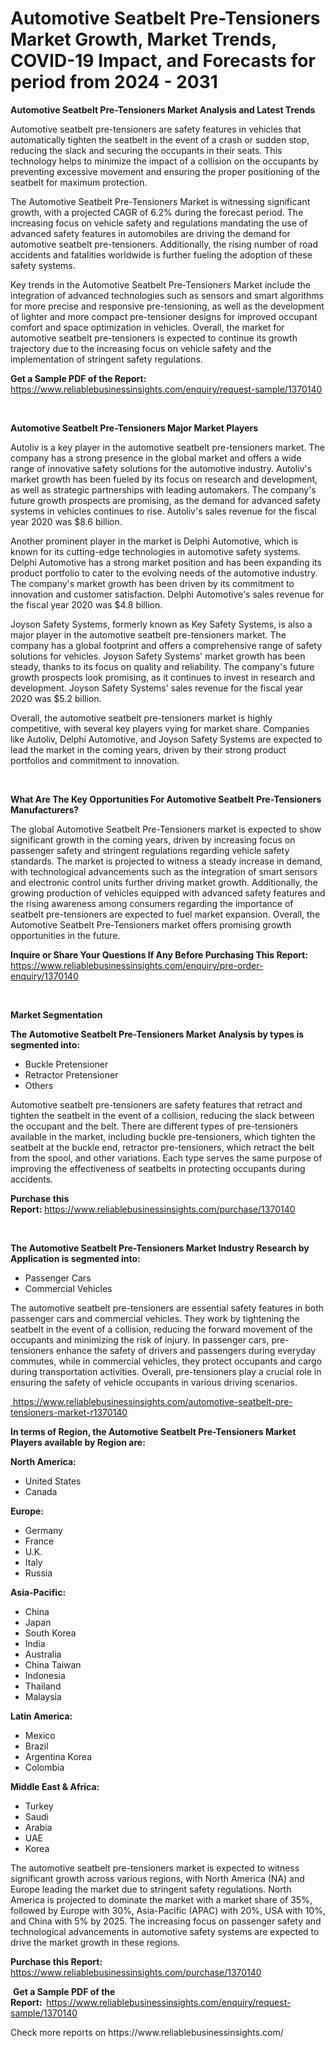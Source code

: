 <p><h1>Automotive Seatbelt Pre-Tensioners Market Growth, Market Trends, COVID-19 Impact, and Forecasts for period from 2024 - 2031</h1></p><p><strong>Automotive Seatbelt Pre-Tensioners Market Analysis and Latest Trends</strong></p>
<p><p>Automotive seatbelt pre-tensioners are safety features in vehicles that automatically tighten the seatbelt in the event of a crash or sudden stop, reducing the slack and securing the occupants in their seats. This technology helps to minimize the impact of a collision on the occupants by preventing excessive movement and ensuring the proper positioning of the seatbelt for maximum protection.</p><p>The Automotive Seatbelt Pre-Tensioners Market is witnessing significant growth, with a projected CAGR of 6.2% during the forecast period. The increasing focus on vehicle safety and regulations mandating the use of advanced safety features in automobiles are driving the demand for automotive seatbelt pre-tensioners. Additionally, the rising number of road accidents and fatalities worldwide is further fueling the adoption of these safety systems.</p><p>Key trends in the Automotive Seatbelt Pre-Tensioners Market include the integration of advanced technologies such as sensors and smart algorithms for more precise and responsive pre-tensioning, as well as the development of lighter and more compact pre-tensioner designs for improved occupant comfort and space optimization in vehicles. Overall, the market for automotive seatbelt pre-tensioners is expected to continue its growth trajectory due to the increasing focus on vehicle safety and the implementation of stringent safety regulations.</p></p>
<p><strong>Get a Sample PDF of the Report:&nbsp;</strong> <a href="https://www.reliablebusinessinsights.com/enquiry/request-sample/1370140">https://www.reliablebusinessinsights.com/enquiry/request-sample/1370140</a></p>
<p>&nbsp;</p>
<p><strong>Automotive Seatbelt Pre-Tensioners Major Market Players</strong></p>
<p><p>Autoliv is a key player in the automotive seatbelt pre-tensioners market. The company has a strong presence in the global market and offers a wide range of innovative safety solutions for the automotive industry. Autoliv's market growth has been fueled by its focus on research and development, as well as strategic partnerships with leading automakers. The company's future growth prospects are promising, as the demand for advanced safety systems in vehicles continues to rise. Autoliv's sales revenue for the fiscal year 2020 was $8.6 billion.</p><p>Another prominent player in the market is Delphi Automotive, which is known for its cutting-edge technologies in automotive safety systems. Delphi Automotive has a strong market position and has been expanding its product portfolio to cater to the evolving needs of the automotive industry. The company's market growth has been driven by its commitment to innovation and customer satisfaction. Delphi Automotive's sales revenue for the fiscal year 2020 was $4.8 billion.</p><p>Joyson Safety Systems, formerly known as Key Safety Systems, is also a major player in the automotive seatbelt pre-tensioners market. The company has a global footprint and offers a comprehensive range of safety solutions for vehicles. Joyson Safety Systems' market growth has been steady, thanks to its focus on quality and reliability. The company's future growth prospects look promising, as it continues to invest in research and development. Joyson Safety Systems' sales revenue for the fiscal year 2020 was $5.2 billion.</p><p>Overall, the automotive seatbelt pre-tensioners market is highly competitive, with several key players vying for market share. Companies like Autoliv, Delphi Automotive, and Joyson Safety Systems are expected to lead the market in the coming years, driven by their strong product portfolios and commitment to innovation.</p></p>
<p>&nbsp;</p>
<p><strong>What Are The Key Opportunities For Automotive Seatbelt Pre-Tensioners Manufacturers?</strong></p>
<p><p>The global Automotive Seatbelt Pre-Tensioners market is expected to show significant growth in the coming years, driven by increasing focus on passenger safety and stringent regulations regarding vehicle safety standards. The market is projected to witness a steady increase in demand, with technological advancements such as the integration of smart sensors and electronic control units further driving market growth. Additionally, the growing production of vehicles equipped with advanced safety features and the rising awareness among consumers regarding the importance of seatbelt pre-tensioners are expected to fuel market expansion. Overall, the Automotive Seatbelt Pre-Tensioners market offers promising growth opportunities in the future.</p></p>
<p><strong>Inquire or Share Your Questions If Any Before Purchasing This Report:</strong> <a href="https://www.reliablebusinessinsights.com/enquiry/pre-order-enquiry/1370140">https://www.reliablebusinessinsights.com/enquiry/pre-order-enquiry/1370140</a></p>
<p>&nbsp;</p>
<p><strong>Market Segmentation</strong></p>
<p><strong>The Automotive Seatbelt Pre-Tensioners Market Analysis by types is segmented into:</strong></p>
<p><ul><li>Buckle Pretensioner</li><li>Retractor Pretensioner</li><li>Others</li></ul></p>
<p><p>Automotive seatbelt pre-tensioners are safety features that retract and tighten the seatbelt in the event of a collision, reducing the slack between the occupant and the belt. There are different types of pre-tensioners available in the market, including buckle pre-tensioners, which tighten the seatbelt at the buckle end, retractor pre-tensioners, which retract the belt from the spool, and other variations. Each type serves the same purpose of improving the effectiveness of seatbelts in protecting occupants during accidents.</p></p>
<p><strong>Purchase this Report:&nbsp;</strong><a href="https://www.reliablebusinessinsights.com/purchase/1370140">https://www.reliablebusinessinsights.com/purchase/1370140</a></p>
<p>&nbsp;</p>
<p><strong>The Automotive Seatbelt Pre-Tensioners Market Industry Research by Application is segmented into:</strong></p>
<p><ul><li>Passenger Cars</li><li>Commercial Vehicles</li></ul></p>
<p><p>The automotive seatbelt pre-tensioners are essential safety features in both passenger cars and commercial vehicles. They work by tightening the seatbelt in the event of a collision, reducing the forward movement of the occupants and minimizing the risk of injury. In passenger cars, pre-tensioners enhance the safety of drivers and passengers during everyday commutes, while in commercial vehicles, they protect occupants and cargo during transportation activities. Overall, pre-tensioners play a crucial role in ensuring the safety of vehicle occupants in various driving scenarios.</p></p>
<p><a href="https://www.reliablebusinessinsights.com/automotive-seatbelt-pre-tensioners-market-r1370140">&nbsp;https://www.reliablebusinessinsights.com/automotive-seatbelt-pre-tensioners-market-r1370140</a></p>
<p><strong>In terms of Region, the Automotive Seatbelt Pre-Tensioners Market Players available by Region are:</strong></p>
<p>
    <p> <strong> North America: </strong>
        <ul>
            <li>United States</li>
            <li>Canada</li>
        </ul>
        </p> 
    <p> <strong> Europe: </strong>
        <ul>
            <li>Germany</li>
            <li>France</li>
            <li>U.K.</li>
            <li>Italy</li>
            <li>Russia</li>
        </ul>
        </p> 
    <p> <strong> Asia-Pacific: </strong>
        <ul>
            <li>China</li>
            <li>Japan</li>
            <li>South Korea</li>
            <li>India</li>
            <li>Australia</li>
            <li>China Taiwan</li>
            <li>Indonesia</li>
            <li>Thailand</li>
            <li>Malaysia</li>
        </ul>
        </p> 
    <p> <strong> Latin America: </strong>
        <ul>
            <li>Mexico</li>
            <li>Brazil</li>
            <li>Argentina Korea</li>
            <li>Colombia</li>
        </ul>
        </p> 
    <p> <strong> Middle East & Africa: </strong>
        <ul>
            <li>Turkey</li>
            <li>Saudi</li>
            <li>Arabia</li>
            <li>UAE</li>
            <li>Korea</li>
        </ul>
    </p>
    </p>
<p><p>The automotive seatbelt pre-tensioners market is expected to witness significant growth across various regions, with North America (NA) and Europe leading the market due to stringent safety regulations. North America is projected to dominate the market with a market share of 35%, followed by Europe with 30%, Asia-Pacific (APAC) with 20%, USA with 10%, and China with 5% by 2025. The increasing focus on passenger safety and technological advancements in automotive safety systems are expected to drive the market growth in these regions.</p></p>
<p><strong>Purchase this Report: </strong><a href="https://www.reliablebusinessinsights.com/purchase/1370140">https://www.reliablebusinessinsights.com/purchase/1370140</a></p>
<p>&nbsp;<strong>Get a Sample PDF of the Report:&nbsp;&nbsp;</strong><a href="https://www.reliablebusinessinsights.com/enquiry/request-sample/1370140">https://www.reliablebusinessinsights.com/enquiry/request-sample/1370140</a></p>
<p><strong></strong></p>
<p>Check more reports on https://www.reliablebusinessinsights.com/</p>